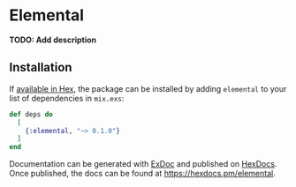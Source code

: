 # Elemental

**TODO: Add description**

## Installation

If [available in Hex](https://hex.pm/docs/publish), the package can be installed
by adding `elemental` to your list of dependencies in `mix.exs`:

```elixir
def deps do
  [
    {:elemental, "~> 0.1.0"}
  ]
end
```

Documentation can be generated with [ExDoc](https://github.com/elixir-lang/ex_doc)
and published on [HexDocs](https://hexdocs.pm). Once published, the docs can
be found at <https://hexdocs.pm/elemental>.
